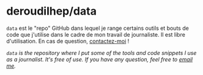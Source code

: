 # deroudilhep/data

`data` est le "repo" GitHub dans lequel je range certains outils et bouts de code que j'utilise dans le cadre de mon travail de journaliste. Il est libre d'utilisation. En cas de question, [contactez-moi](mailto:pierre.deroudilhe@protonmail.com) !

*`data` is the repository where I put some of the tools and code snippets I use as a journalist. It's free of use. If you have any question, feel free to [email me](mailto:pierre.deroudilhe@protonmail.com).*
